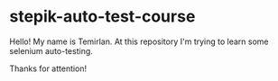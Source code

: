 # stepik-auto-test-course
Hello!
My name is Temirlan. 
At this repository I'm trying to learn some selenium auto-testing.

Thanks for attention!
